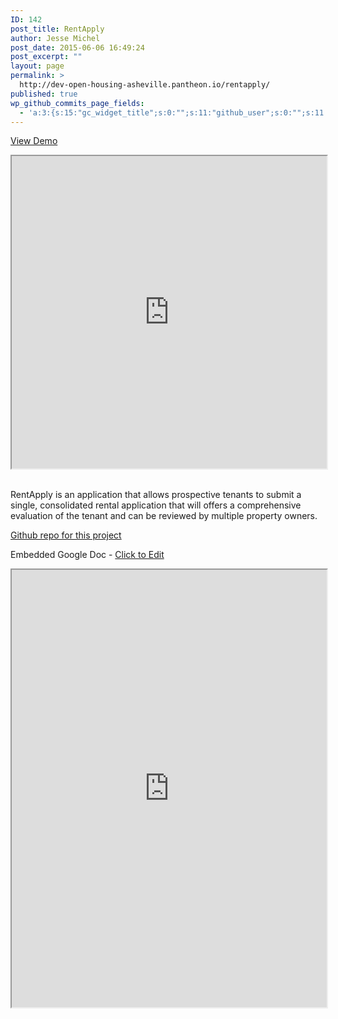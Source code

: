 ```yaml
---
ID: 142
post_title: RentApply
author: Jesse Michel
post_date: 2015-06-06 16:49:24
post_excerpt: ""
layout: page
permalink: >
  http://dev-open-housing-asheville.pantheon.io/rentapply/
published: true
wp_github_commits_page_fields:
  - 'a:3:{s:15:"gc_widget_title";s:0:"";s:11:"github_user";s:0:"";s:11:"github_repo";s:0:"";}'
---
```

<a href="http://codeforasheville.github.io/openhousing-rentapply/">View Demo</a>
<iframe src='http://codeforasheville.github.io/openhousing-rentapply/' width='100%' height='500'></iframe>
&nbsp;

RentApply is an application that allows prospective tenants to submit a single, consolidated rental application that will offers a comprehensive evaluation of the tenant and can be reviewed by multiple property owners.

<a href="https://github.com/CodeForAsheville/openhousing-rentapply">Github repo for this project</a>

Embedded Google Doc - <a href="https://docs.google.com/document/d/1kRYcz87uDi8uKLxm6rQHwaAq_1Y8eBCpSlNgqXK6bfA/edit#heading=h.j5rj35pqaova">Click to Edit</a>

<iframe src="https://docs.google.com/document/d/1kRYcz87uDi8uKLxm6rQHwaAq_1Y8eBCpSlNgqXK6bfA/pub?embedded=true" width="100%" height="700px"></iframe>